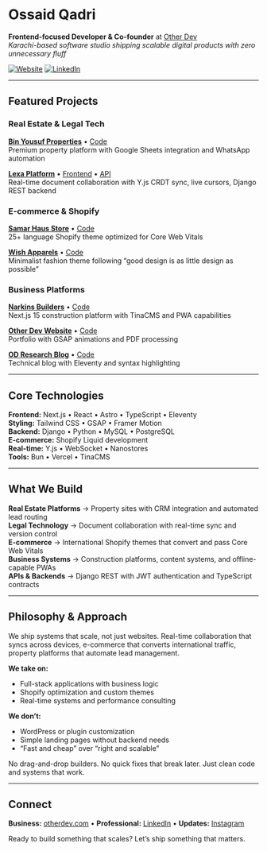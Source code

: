 # Ossaid Qadri

**Frontend-focused Developer & Co-founder** at [Other Dev](https://www.otherdev.com)  
*Karachi-based software studio shipping scalable digital products with zero unnecessary fluff*

[![Website](https://img.shields.io/badge/Portfolio-otherdev.com-blue)](https://www.otherdev.com)
[![LinkedIn](https://img.shields.io/badge/LinkedIn-Connect-0077B5)](https://www.linkedin.com/in/imossaidqadri)

-----

## Featured Projects

### Real Estate & Legal Tech

**[Bin Yousuf Properties](https://www.binyousufgroup.com)** • [Code](https://github.com/imossaidqadri/Bin_yousuf)  
Premium property platform with Google Sheets integration and WhatsApp automation

**[Lexa Platform](https://lexa.lawyer.com)** • [Frontend](https://github.com/imossaidqadri/lexa-history-reset) • [API](https://github.com/imossaidqadri/lexa-backend)  
Real-time document collaboration with Y.js CRDT sync, live cursors, Django REST backend

### E-commerce & Shopify

**[Samar Haus Store](https://samar-haus.com)** • [Code](https://github.com/imossaidqadri/samarhaus-v2)  
25+ language Shopify theme optimized for Core Web Vitals

**[Wish Apparels](https://www.wishapparels.com)** • [Code](https://github.com/imossaidqadri/wish-apparels-winter-24)  
Minimalist fashion theme following “good design is as little design as possible”

### Business Platforms

**[Narkins Builders](https://narkinsbuilders.com)** • [Code](https://github.com/imossaidqadri/narkins-builders)  
Next.js 15 construction platform with TinaCMS and PWA capabilities

**[Other Dev Website](https://www.otherdev.com)** • [Code](https://github.com/imossaidqadri/otherdev-web)  
Portfolio with GSAP animations and PDF processing

**[OD Research Blog](https://research.otherdev.com)** • [Code](https://github.com/imossaidqadri/od-blog-11ty)  
Technical blog with Eleventy and syntax highlighting

-----

## Core Technologies

**Frontend:** Next.js • React • Astro • TypeScript • Eleventy  
**Styling:** Tailwind CSS • GSAP • Framer Motion  
**Backend:** Django • Python • MySQL • PostgreSQL  
**E-commerce:** Shopify Liquid development  
**Real-time:** Y.js • WebSocket • Nanostores  
**Tools:** Bun • Vercel • TinaCMS

-----

## What We Build

**Real Estate Platforms** → Property sites with CRM integration and automated lead routing  
**Legal Technology** → Document collaboration with real-time sync and version control  
**E-commerce** → International Shopify themes that convert and pass Core Web Vitals  
**Business Systems** → Construction platforms, content systems, and offline-capable PWAs  
**APIs & Backends** → Django REST with JWT authentication and TypeScript contracts

-----

## Philosophy & Approach

We ship systems that scale, not just websites. Real-time collaboration that syncs across devices, e-commerce that converts international traffic, property platforms that automate lead management.

**We take on:**

- Full-stack applications with business logic
- Shopify optimization and custom themes
- Real-time systems and performance consulting

**We don’t:**

- WordPress or plugin customization
- Simple landing pages without backend needs
- “Fast and cheap” over “right and scalable”

No drag-and-drop builders. No quick fixes that break later. Just clean code and systems that work.

-----

## Connect

**Business:** [otherdev.com](https://www.otherdev.com) • **Professional:** [LinkedIn](https://www.linkedin.com/in/imossaidqadri) • **Updates:** [Instagram](https://www.instagram.com/ossaidqadri)

Ready to build something that scales? Let’s ship something that matters.